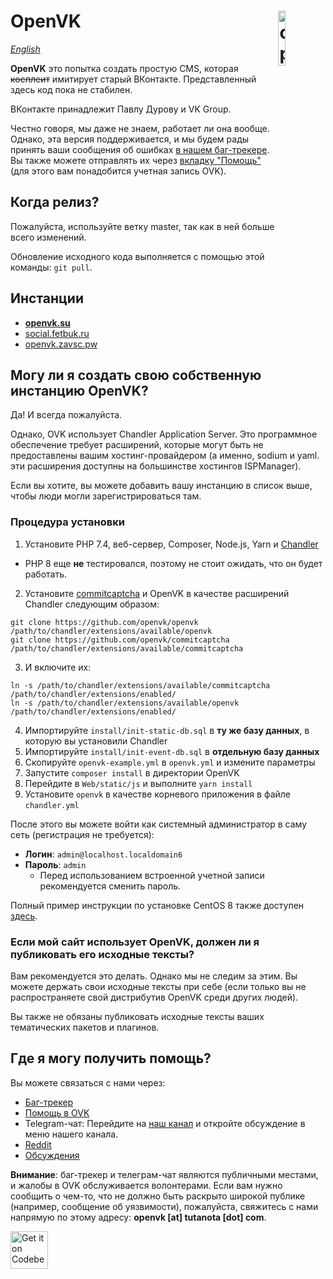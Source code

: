 # <img align="right" src="https://github.com/openvk/openvk/raw/master/Web/static/img/logo_shadow.png" alt="openvk" title="openvk" width="15%">OpenVK

_[English](README.md)_

**OpenVK** это попытка создать простую CMS, которая ~~косплеит~~ имитирует старый ВКонтакте. Представленный здесь код пока не стабилен.

ВКонтакте принадлежит Павлу Дурову и VK Group.

Честно говоря, мы даже не знаем, работает ли она вообще. Однако, эта версия поддерживается, и мы будем рады принять ваши сообщения об ошибках [в нашем баг-трекере](https://github.com/openvk/openvk/projects/1). Вы также можете отправлять их через [вкладку "Помощь"](https://openvk.su/support?act=new) (для этого вам понадобится учетная запись OVK).

## Когда релиз?

Пожалуйста, используйте ветку master, так как в ней больше всего изменений.

Обновление исходного кода выполняется с помощью этой команды: `git pull`.

## Инстанции

* **[openvk.su](https://openvk.su/)**
* [social.fetbuk.ru](http://social.fetbuk.ru/)
* [openvk.zavsc.pw](https://openvk.zavsc.pw/)

## Могу ли я создать свою собственную инстанцию OpenVK?

Да! И всегда пожалуйста.

Однако, OVK использует Chandler Application Server. Это программное обеспечение требует расширений, которые могут быть не предоставлены вашим хостинг-провайдером (а именно, sodium и yaml. эти расширения доступны на большинстве хостингов ISPManager).

Если вы хотите, вы можете добавить вашу инстанцию в список выше, чтобы люди могли зарегистрироваться там.

### Процедура установки

1. Установите PHP 7.4, веб-сервер, Composer, Node.js, Yarn и [Chandler](https://github.com/openvk/chandler)
  * PHP 8 еще **не** тестировался, поэтому не стоит ожидать, что он будет работать.
2. Установите [commitcaptcha](https://github.com/openvk/commitcaptcha) и OpenVK в качестве расширений Chandler следующим образом:
```
git clone https://github.com/openvk/openvk /path/to/chandler/extensions/available/openvk
git clone https://github.com/openvk/commitcaptcha /path/to/chandler/extensions/available/commitcaptcha
```
3. И включите их:
```
ln -s /path/to/chandler/extensions/available/commitcaptcha /path/to/chandler/extensions/enabled/
ln -s /path/to/chandler/extensions/available/openvk /path/to/chandler/extensions/enabled/
```
4. Импортируйте `install/init-static-db.sql` в **ту же базу данных**, в которую вы установили Chandler
5. Импортируйте `install/init-event-db.sql` в **отдельную базу данных**
6. Скопируйте `openvk-example.yml` в `openvk.yml` и измените параметры
7. Запустите `composer install` в директории OpenVK
8. Перейдите в `Web/static/js` и выполните `yarn install`
9. Установите `openvk` в качестве корневого приложения в файле `chandler.yml`

После этого вы можете войти как системный администратор в саму сеть (регистрация не требуется):
* **Логин**: `admin@localhost.localdomain6`
* **Пароль**: `admin`
  *  Перед использованием встроенной учетной записи рекомендуется сменить пароль.

Полный пример инструкции по установке CentOS 8 также доступен [здесь](docs/centos8_install.md).

### Если мой сайт использует OpenVK, должен ли я публиковать его исходные тексты?

Вам рекомендуется это делать. Однако мы не следим за этим. Вы можете держать свои исходные тексты при себе (если только вы не распространяете свой дистрибутив OpenVK среди других людей).

Вы также не обязаны публиковать исходные тексты ваших тематических пакетов и плагинов.

## Где я могу получить помощь?

Вы можете связаться с нами через:
* [Баг-трекер](https://github.com/openvk/openvk/projects/1)
* [Помощь в OVK](https://openvk.su/support?act=new)
* Telegram-чат: Перейдите на [наш канал](https://t.me/openvkch) и откройте обсуждение в меню нашего канала.
* [Reddit](https://www.reddit.com/r/openvk/)
* [Обсуждения](https://github.com/openvk/openvk/discussions)

**Внимание**: баг-трекер и телеграм-чат являются публичными местами, и жалобы в OVK обслуживается волонтерами. Если вам нужно сообщить о чем-то, что не должно быть раскрыто широкой публике (например, сообщение об уязвимости), пожалуйста, свяжитесь с нами напрямую по этому адресу: **openvk [at] tutanota [dot] com**.

<a href="https://codeberg.org/OpenVK/openvk">
    <img alt="Get it on Codeberg" src="https://codeberg.org/Codeberg/GetItOnCodeberg/media/branch/main/get-it-on-blue-on-white.png" height="60">
</a>
